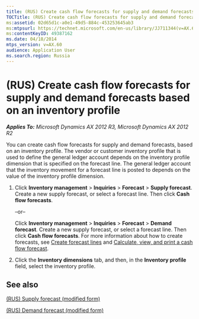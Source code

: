 ```yaml
---
title: (RUS) Create cash flow forecasts for supply and demand forecasts based on an inventory profile
TOCTitle: (RUS) Create cash flow forecasts for supply and demand forecasts based on an inventory profile
ms:assetid: 02d65d1c-a0e1-49d5-884c-453253645ab3
ms:mtpsurl: https://technet.microsoft.com/en-us/library/JJ711344(v=AX.60)
ms:contentKeyID: 49387162
ms.date: 04/18/2014
mtps_version: v=AX.60
audience: Application User
ms.search.region: Russia
---
```


# (RUS) Create cash flow forecasts for supply and demand forecasts based on an inventory profile 


_**Applies To:** Microsoft Dynamics AX 2012 R3, Microsoft Dynamics AX 2012 R2_

You can create cash flow forecasts for supply and demand forecasts, based on an inventory profile. The vendor or customer inventory profile that is used to define the general ledger account depends on the inventory profile dimension that is specified on the forecast line. The general ledger account that the inventory movement for a forecast line is posted to depends on the value of the inventory profile dimension.

1.  Click **Inventory management** \> **Inquiries** \> **Forecast** \> **Supply forecast**. Create a new supply forecast, or select a forecast line. Then click **Cash flow forecasts**.
    
    –or–
    
    Click **Inventory management** \> **Inquiries** \> **Forecast** \> **Demand forecast**. Create a new supply forecast, or select a forecast line. Then click **Cash flow forecasts**. For more information about how to create forecasts, see [Create forecast lines](create-forecast-lines.md) and [Calculate, view, and print a cash flow forecast](calculate-view-and-print-a-cash-flow-forecast.md).

2.  Click the **Inventory dimensions** tab, and then, in the **Inventory profile** field, select the inventory profile.

## See also

[(RUS) Supply forecast (modified form)](https://technet.microsoft.com/en-us/library/jj711423\(v=ax.60\))

[(RUS) Demand forecast (modified form)](https://technet.microsoft.com/en-us/library/jj665449\(v=ax.60\))

  


